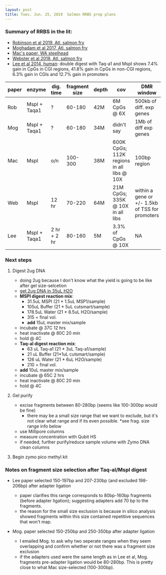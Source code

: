```yaml
---
layout: post
title: Tues. Jun. 25, 2019  Salmon RRBS prep plans 
---
```


### Summary of RRBS in the lit:

- [Robinson et al 2019, Atl. salmon fry](https://www.g3journal.org/content/9/5/1597#sec-1)
- [Moghadam et al 2017, Atl. salmon fry](https://www.nature.com/articles/s41598-017-05222-2)
- [Mac's paper, WA steelhead](https://www.g3journal.org/content/8/11/3723)
- [Webster et al 2018, Atl. salmon fry](https://www.tandfonline.com/doi/full/10.1080/15592294.2018.1554520)
- [Lee et al 2014, human](https://www.ncbi.nlm.nih.gov/pmc/articles/PMC3895702/): double digest with Taq-a1 and MspI shows 7.4% gain in CpGs in CGI regions, 41.8% gain in CpGs in non-CGI regions, 6.3% gain in CGIs and 12.7% gain in promoters


|paper| enzyme  |  dig. time | fragment size  |  depth |  cov  | DMR window| # DMRs|
|---|---|---|---|---|-----|---|---|
|Rob| MspI + Taqa1  |  ? | 60-180  | 42M  |  6M CpGs @ 6X |500kb of diff. exp genes|~10K sites|
|Mog| MspI + Taqa1  | ?  | 60-180  | 34M  |  didn't say |1Mb of diff exp genes|~5.5K sites|
|Mac| MspI  | o/n  |  100-300 | 38M | 600K CpGs; 112K regions in all libs @ 10X   |100bp region |~100 genes|
|Web| MspI  |  12 hr | 70-220  | 64M  | 21M CpGs; 335K @ 10X in all libs | within a gene or +/- 1.5kb of TSS for promoters|~1.9K sites|
|Lee| MspI + Taqa1 | 2 hr + 2 hr | 80-160 | 5M | 3.3% of CpGs @ 10X|NA|NA|


### Next steps
1. Digest 2ug DNA
	- doing 2ug because I don't know what the yield is going to be like after gel size-selcetion
	- [get 2ug DNA in 35uL H2O](https://docs.google.com/spreadsheets/d/1SuT3Fh3W1jRiirFufFn0I37vGuB-G8-lzGiYuEf3r_Q/edit#gid=1408449275) 
	- **MSPI digest reaction mix**:
		- 31.5uL MSPI (21 * 1.5uL MSP1/sample)
		- 105uL Buffer (21 * 5uL cutsmart/sample)
		- 178.5uL Water (21 * 8.5uL H2O/sample)
		- 315 = final vol.
		- **add** 15uL master mix/sample
	- incubate @ 37C 12 hrs
	- heat inactivate @ 80C 20 min
	- hold @ 4C	
	- **Taq-aI digest reaction mix**:
		- 63 uL Taq-a1 (21 * 3uL Taq-a1/sample)
		- 21 uL Buffer (21*1uL cutsmart/sample)
		- 126 uL Water (21 * 6uL H2O/sample)
		- 210 = final vol.
	- **add** 10uL master mix/sample
	- incubate @ 65C 2 hrs
	- heat inactivate @ 80C 20 min
	- hold @ 4C

2. Gel purify
	- excise fragments between 80-280bp (seems like 100-300bp would be fine)
		- there may be a small size range that we want to exclude, but it's not clear what range and if its even possible. *see frag. size range info below   	
	- use Millipore columns
	- measure concentration with Qubit HS
	- if needed, further purify/reduce sample volume with Zymo DNA clean columns

3. Begin zymo pico methyl kit 

 
### Notes on fragment size selection after Taq-aI/MspI digest
 
- Lee paper selected 150-197bp and 207-230bp (and excluded 198-206bp) after adapter ligation
	- paper clarifies this range corresponds to 80bp-160bp fragments (before adapter ligation); suggesting adapters add 70 bp to the fragments.
	- the reason for the small size exclusion is because in silico analysis showed fragments within this size contained repetitive sequences that won't map.

- Mog. paper selected 150-250bp and 250-350bp after adapter ligation
	- I emailed Mog. to ask why two seperate ranges when they seem overlapping and confirm whether or not there was a fragment size exclusion
	- if the adapters used were the same length as in Lee et al, Mog. fragments pre-adapter ligation would be 80-280bp. This is pretty close to what Mac size-selected (100-300bp).
